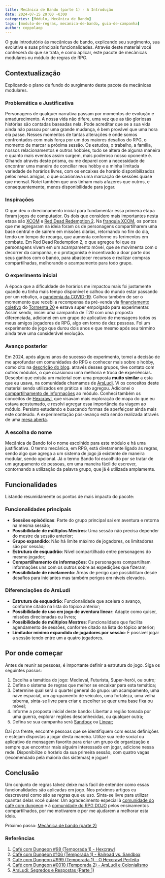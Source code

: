 ```yaml
---
title: Mecânica de Bando (parte 1) - A Introdução
date: 2024-07-15 20:00 -0300
categories: [Módulo, Mecânica de Bando]
tags: [modulo-de-regras, mecanica-de-bando, guia-de-campanha]
author: coppolaop
---
```


O guia introdutório às mecânicas de bando, explicando seu surgimento, sua evolutiva e suas principais funcionalidades.
Através deste material você conhecerá do que se trata, e como aplicar, este pacote de mecânicas modulares ou módulo de regras de RPG.

## Contextualização
Explicando o plano de fundo do surgimento deste pacote de mecânicas modulares.

### Problemática e Justificativa
Personagens de qualquer narrativa passam por momentos de evolução e amadurecimento. A nossa vida não difere, uma vez que as tão gloriosas histórias são contadas baseadas nela. Pode acreditar que se a sua vida ainda não passou por uma grande mudança, é bem provável que uma hora ela passe. Nesses momentos de tantas alterações é onde somos confrontados com mais força por um dos maiores desafios do RPG, o momento de marcar a próxima sessão. Os estudos, o trabalho, a família, nossos relacionamentos e outros hobbies, tudo se altera de alguma maneira e quanto mais eventos assim surgem, mais poderoso nosso oponente é. <br>
Olhando através deste prisma, eu me deparei com a necessidade de encontrar uma maneira de conciliar meu hobby e a minha limitada variedade de horários livres, com os encaixes de horário disponibilizados pelos meus amigos, o que ocasionava uma marcação de sessões quase que mensal. Notei também que uns tinham mais afazeres que outros, e consequentemente, menos disponibilidade para jogar.

### Inspirações
O que deu o direcionamento inicial para fundamentar essa primeira etapa foram jogos de computador. Os dois que considero mais importantes nesta etapa são [XCOM](https://store.steampowered.com/app/200510) e [Red Dead Redemption 2](https://store.steampowered.com/app/1174180). Na [franquia XCOM](https://store.steampowered.com/franchise/xcom/), os pontos que me agregaram na ideia foram os de personagens compartilharem uma base central e de saírem em missões diárias, retornando no fim do dia, tendo um tempo de recarga, que aumenta conforme os ferimentos em combate. Em Red Dead Redemption 2, o que agregou foi que os personagens vivem em um acampamento móvel, que se movimenta com o decorrer da campanha, e o protagonista é incentivado a doar parte dos seus ganhos com o bando, para abastecer recursos e realizar compras compartilhadas, melhorando o acampamento para todo grupo.

### O experimento inicial
A época que a dificuldade de horários me impactou mais foi justamente quando eu tinha mais tempo disponível e calhou do mundo estar passando por um rebuliço, a [pandemia da COVID-19](https://pt.wikipedia.org/wiki/Pandemia_de_COVID-19). Calhou também de ser o momemento que recebi a recompensa da pré-venda via [financiamento coletivo](https://www.catarse.me/tormenta20pre) do [Tormenta 20](https://jamboeditora.com.br/produto/tormenta20-edicao-jogo-do-ano/) e estava super empolgado para experimentar. Assim sendo, iniciei uma campanha de T20 com uma proposta diferenciada, adicionei em um grupo de aplicativo de mensagens todos os meus amigos jogadores de RPG, algo em torno de dez pessoas. Foi um experimento de jogo que durou dois anos e que mesmo após seu término ainda teve uma considerável evolução.

### Avanço posterior
Em 2024, após alguns anos de sucesso do experimento, tomei a decisão de me aprofundar em comunidades do RPG e conhecer mais sobre o hobby, como cito na [descrição do blog](/about/#o-que-me-motivou-a-escrever). através desses grupos, tive contato com outros módulos, o que ocasionou uma melhoria e troca de experiências. Descobri que existia um material com uma proposta **muito similar** a esta que eu usava, na comunidade chamamos de [ArsLudi](https://arsludi.lamemage.com/index.php/78/grand-experiments-west-marches/). Vi os conceitos deste material sendo utilizados em prática e isto agregou. Adicionei o [compartilhamento de informações](https://arsludi.lamemage.com/index.php/79/grand-experiments-west-marches-part-2-sharing-info/) ao módulo. Conheci também os conceitos de [Hexcrawl](https://open.spotify.com/episode/2GqqGMtUV3vyytiHsiIbxm?si=0e17f26fd97442b4), que visavam mais exploração de mapa do que eu estava acostumado, e resolvi agregar essa importância da viagem ao módulo. Persisto estudando e buscando formas de aperfeiçoar ainda mais este conteúdo. A experimentação pós-avanço está sendo realizada através de uma [mesa aberta](https://www.tiktok.com/@carecadorpg/video/7387560925366111494).

### A escolha do nome
Mecânica de Bando foi o nome escolhido para este módulo e há uma justificativa. O termo mecânica, em RPG, está diretamente ligado às regras, sendo algo que agrega a um sistema de jogo já existente de maneira modular, sendo opcional. Já o termo Bando foi escolhido por se tratar de um agrupamento de pessoas, em uma maneira fácil de escrever, contornando a utilização da palavra grupo, que já é utilizada amplamente.

## Funcionalidades
Listando resumidamente os pontos de mais impacto do pacote:

### Funcionalidades principais
- **Sessões episódicas**: Parte do grupo principal sai em aventura e retorna na mesma sessão;
- **Possibilidade de múltiplos Mestres**: Uma sessão não precisa depender do mestre da sessão anterior;
- **Grupo expandido**: Não há limite máximo de jogadores, os limitadores são por sessão;
- **Estrutura de esquadrão**: Nível compartilhado entre personagens do mesmo jogador;
- **Compartilhamento de informações**: Os personagens compartilham informações uns com os outros sobre as expedições que fizeram;
- **Possibilidade de nivelamento**: Áreas de perigo que possibilitam desde desafios para iniciantes mas também perigos em níveis elevados.

### Diferenciações do ArsLudi
- **Estrutura de esquadrão**: Funcionalidade que acelera o avanço, conforme citado na lista do tópico anterior;
- **Possibilidade de uso em jogo de aventura linear**: Adapte como quiser, missões direcionadas ou livres;
- **Possibilidade de múltiplos Mestres**: Funcionalidade que facilita agendamento de sessões, conforme citado na lista do tópico anterior;
- **Limitador mínimo expandido de jogadores por sessão**: É possível jogar a sessão tendo entre um a quatro jogadores.

## Por onde começar
Antes de reunir as pessoas, é importante definir a estrutura do jogo. Siga os seguintes passos:
1. Escolha a temática do jogo: Medieval, Futurista, Super-herói, ou outro;
2. Defina o sistema de regras que melhor se encaixar para esta temática;
3. Determine qual será o quartel general do grupo: um acampamento, uma nave espacial, um agrupamento de veículos, uma fortaleza, uma velha taberna, sinta-se livre para criar e escolher se quer uma base fixa ou móvel;
4. Informe a proposta inicial deste bando: Libertar a região tomada por uma guerra, explorar regiões desconhecidas, ou qualquer outra;
5. Defina se sua campanha será [Sandbox](https://open.spotify.com/episode/4naE7i70lYVI9ZVsi9QtM7?si=8b4fd7b26b0948ba) ou [Linear](https://www.tiktok.com/@carecadorpg/video/7392379691333586181);

Daí pra frente, encontre pessoas que se identifiquem com essas definições e estejam dispostas a jogar desta maneira. Utilize sua rede social ou aplicativo de mensagem favorito para criar um grupo de organização e sempre que encontrar mais alguém interessado em jogar, adicione nessa rede.
Disponibilize o horário da sua primeira sessão, com quatro vagas (recomendado pela maioria dos sistemas) e jogue!

## Conclusão
Um conjunto de regras talvez deixe mais fácil de entender como essas funcionalidades são aplicadas em jogo. Nos próximos artigos eu descreverei como são as regras que eu uso. Sinta-se livre para utilizar quantas delas você quiser. Um agradecimento especial à [comunidade do café com dungeon](https://apoia.se/cafecomdungeon) e à [comunidade do RPG DOJO](https://cobbi.notion.site/O-que-RPG-DOJO-0a761aab6140423fad63c1822e14e2fb#67963f55fc5e425f82405e0eae3a258a) pelos ensinamentos compartilhados, por me motivarem e por me ajudarem a melhorar esta ideia.

Próximo passo: [Mecânica de bando (parte 2)](/posts/mecanica-de-bando-p2)

### Referências
1. [Café com Dungeon #98 (Temporada 1) - Hexcrawl](https://open.spotify.com/episode/2GqqGMtUV3vyytiHsiIbxm?si=0e17f26fd97442b4)
2. [Café com Dungeon #106 (Temporada 1) - Railroad vs. Sandbox](https://open.spotify.com/episode/4naE7i70lYVI9ZVsi9QtM7?si=8b4fd7b26b0948ba)
3. [Café com Dungeon #999 (Temporada 1) - O Hexcrawl Perfeito](https://open.spotify.com/episode/4Zkw5PFwyJKCl4X3LHuSEJ?si=b4ac8f33147d4c65)
4. [Café com Dungeon #0010 (Temporada 2) - ArsLudi e Colonialismo](https://open.spotify.com/episode/37f0p04eBnq1ILsHMxQ3FN?si=6a79b027e73446f7)
5. [ArsLudi: Segredos e Respostas (Parte 1)](https://arsludi.lamemage.com/index.php/705/west-marches-secrets-answers-part-1/)
